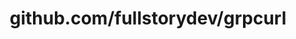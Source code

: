 ---
layout: post
title: github.com/fullstorydev/grpcurl
categories: link
tags: [انگلیسی, گیت‌هاب, برنامه‌نویسی]
---